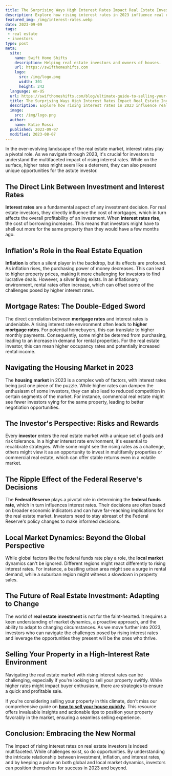 ```yaml
---
title: The Surprising Ways High Interest Rates Impact Real Estate Investors
description: Explore how rising interest rates in 2023 influence real estate investments. Understand the challenges and opportunities they present for investors.
featured_img: /img/interest-rates.webp
date: 2023-09-09
tags:
 - real estate
 - investors
type: post
meta:
  site:
    name: Swift Home Shifts
    description: Helping real estate investors and owners of houses.
    url: https://swifthomeshifts.com
    logo:
      src: /img/logo.png
      width: 301
      height: 242
  language: en-US
  url: https://swifthomeshifts.com/blog/ultimate-guide-to-selling-your-house-quickly/
  title: The Surprising Ways High Interest Rates Impact Real Estate Investors
  description: Explore how rising interest rates in 2023 influence real estate investments. Understand the challenges and opportunities they present for investors.
  image:
    src: /img/logo.png
  author:
    name: Katie Rossi
  published: 2023-09-07
  modified: 2023-08-07
---
```


In the ever-evolving landscape of the real estate market, interest rates play a pivotal role. As we navigate through 2023, it's crucial for investors to understand the multifaceted impact of rising interest rates. While on the surface, higher rates might seem like a deterrent, they can also present unique opportunities for the astute investor.

## The Direct Link Between Investment and Interest Rates

**Interest rates** are a fundamental aspect of any investment decision. For real estate investors, they directly influence the cost of mortgages, which in turn affects the overall profitability of an investment. When **interest rates rise**, the cost of borrowing increases. This means that investors might have to shell out more for the same property than they would have a few months ago.

## Inflation's Role in the Real Estate Equation

**Inflation** is often a silent player in the backdrop, but its effects are profound. As inflation rises, the purchasing power of money decreases. This can lead to higher property prices, making it more challenging for investors to find lucrative deals. However, a silver lining exists. In an inflationary environment, rental rates often increase, which can offset some of the challenges posed by higher interest rates.

## Mortgage Rates: The Double-Edged Sword

The direct correlation between **mortgage rates** and interest rates is undeniable. A rising interest rate environment often leads to **higher mortgage rates**. For potential homebuyers, this can translate to higher monthly payments. Consequently, some might be deterred from purchasing, leading to an increase in demand for rental properties. For the real estate investor, this can mean higher occupancy rates and potentially increased rental income.

## Navigating the Housing Market in 2023

The **housing market** in 2023 is a complex web of factors, with interest rates being just one piece of the puzzle. While higher rates can dampen the enthusiasm of some investors, they can also lead to reduced competition in certain segments of the market. For instance, commercial real estate might see fewer investors vying for the same property, leading to better negotiation opportunities.

## The Investor's Perspective: Risks and Rewards

Every **investor** enters the real estate market with a unique set of goals and risk tolerance. In a higher interest rate environment, it's essential to recalibrate strategies. While some might see the rising rates as a challenge, others might view it as an opportunity to invest in multifamily properties or commercial real estate, which can offer stable returns even in a volatile market.

## The Ripple Effect of the Federal Reserve's Decisions

The **Federal Reserve** plays a pivotal role in determining the **federal funds rate**, which in turn influences interest rates. Their decisions are often based on broader economic indicators and can have far-reaching implications for the real estate market. Investors need to stay abreast of the Federal Reserve's policy changes to make informed decisions.

## Local Market Dynamics: Beyond the Global Perspective

While global factors like the federal funds rate play a role, the **local market** dynamics can't be ignored. Different regions might react differently to rising interest rates. For instance, a bustling urban area might see a surge in rental demand, while a suburban region might witness a slowdown in property sales.

## The Future of Real Estate Investment: Adapting to Change

The world of **real estate investment** is not for the faint-hearted. It requires a keen understanding of market dynamics, a proactive approach, and the ability to adapt to changing circumstances. As we move further into 2023, investors who can navigate the challenges posed by rising interest rates and leverage the opportunities they present will be the ones who thrive.

## Selling Your Property in a High-Interest Rate Environment

Navigating the real estate market with rising interest rates can be challenging, especially if you're looking to sell your property swiftly. While higher rates might impact buyer enthusiasm, there are strategies to ensure a quick and profitable sale. 

If you're considering selling your property in this climate, don't miss our comprehensive guide on **[how to sell your house quickly](https://swifthomeshifts.com/blog/ultimate-guide-to-selling-your-house-quickly/)**. This resource offers invaluable insights and actionable tips to position your property favorably in the market, ensuring a seamless selling experience.

## Conclusion: Embracing the New Normal

The impact of rising interest rates on real estate investors is indeed multifaceted. While challenges exist, so do opportunities. By understanding the intricate relationship between investment, inflation, and interest rates, and by keeping a pulse on both global and local market dynamics, investors can position themselves for success in 2023 and beyond.